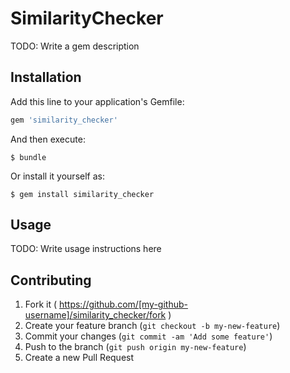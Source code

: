 # SimilarityChecker

TODO: Write a gem description

## Installation

Add this line to your application's Gemfile:

```ruby
gem 'similarity_checker'
```

And then execute:

    $ bundle

Or install it yourself as:

    $ gem install similarity_checker

## Usage

TODO: Write usage instructions here

## Contributing

1. Fork it ( https://github.com/[my-github-username]/similarity_checker/fork )
2. Create your feature branch (`git checkout -b my-new-feature`)
3. Commit your changes (`git commit -am 'Add some feature'`)
4. Push to the branch (`git push origin my-new-feature`)
5. Create a new Pull Request
